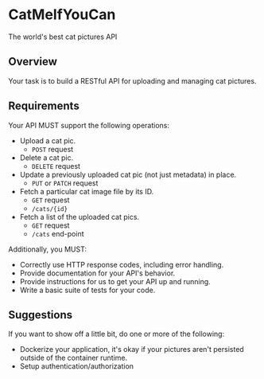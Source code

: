 # CatMeIfYouCan

The world's best cat pictures API

## Overview

Your task is to build a RESTful API for uploading and managing cat pictures.

## Requirements

Your API MUST support the following operations:

- Upload a cat pic.
    - `POST` request
- Delete a cat pic.
    - `DELETE` request
- Update a previously uploaded cat pic (not just metadata) in place.
    - `PUT` or `PATCH` request
- Fetch a particular cat image file by its ID.
    - `GET` request
    - `/cats/{id}`
- Fetch a list of the uploaded cat pics.
    - `GET` request
    - `/cats` end-point

Additionally, you MUST:

- Correctly use HTTP response codes, including error handling.
- Provide documentation for your API's behavior.
- Provide instructions for us to get your API up and running.
- Write a basic suite of tests for your code.

## Suggestions

If you want to show off a little bit, do one or more of the following:

- Dockerize your application, it's okay if your pictures aren't persisted outside of the container runtime.
- Setup authentication/authorization
